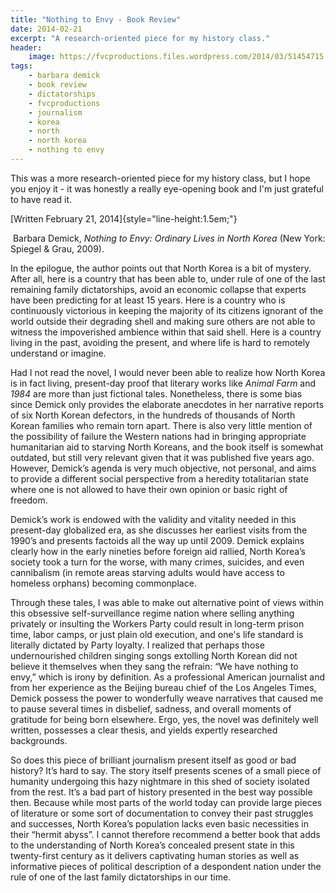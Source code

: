 ```yaml
---
title: "Nothing to Envy - Book Review"
date: 2014-02-21
excerpt: "A research-oriented piece for my history class."
header:
    image: https://fvcproductions.files.wordpress.com/2014/03/51454715.jpg?w=600&h=340&crop=1
tags:
    - barbara demick
    - book review
    - dictatorships
    - fvcproductions
    - journalism
    - korea
    - north
    - north korea
    - nothing to envy
---
```


This was a more research-oriented piece for my history class, but I hope you enjoy it - it was honestly a really eye-opening book and I'm just grateful to have read it.

[Written February 21, 2014]{style="line-height:1.5em;"}

 Barbara Demick, *Nothing to Envy: Ordinary Lives in North Korea* (New
York: Spiegel & Grau, 2009).

In the epilogue, the author points out that North Korea is a bit of
mystery. After all, here is a country that has been able to, under rule
of one of the last remaining family dictatorships, avoid an economic
collapse that experts have been predicting for at least 15 years. Here
is a country who is continuously victorious in keeping the majority of
its citizens ignorant of the world outside their degrading shell and
making sure others are not able to witness the impoverished ambience
within that said shell. Here is a country living in the past, avoiding
the present, and where life is hard to remotely understand or imagine.

Had I not read the novel, I would never been able to realize how North
Korea is in fact living, present-day proof that literary works like
*Animal Farm* and *1984* are more than just fictional tales.
Nonetheless, there is some bias since Demick only provides the elaborate
anecdotes in her narrative reports of six North Korean defectors, in the
hundreds of thousands of North Korean families who remain torn apart.
There is also very little mention of the possibility of failure the
Western nations had in bringing appropriate humanitarian aid to starving
North Koreans, and the book itself is somewhat outdated, but still very
relevant given that it was published five years ago. However, Demick’s
agenda is very much objective, not personal, and aims to provide a
different social perspective from a heredity totalitarian state where
one is not allowed to have their own opinion or basic right of freedom.

Demick’s work is endowed with the validity and vitality needed in this
present-day globalized era, as she discusses her earliest visits from
the 1990’s and presents factoids all the way up until 2009. Demick
explains clearly how in the early nineties before foreign aid rallied,
North Korea’s society took a turn for the worse, with many crimes,
suicides, and even cannibalism (in remote areas starving adults would
have access to homeless orphans) becoming commonplace.

Through these tales, I was able to make out alternative point of views
within this obsessive self-surveillance regime nation where selling
anything privately or insulting the Workers Party could result in
long-term prison time, labor camps, or just plain old execution, and
one's life standard is literally dictated by Party loyalty. I realized
that perhaps those undernourished children singing songs extolling North
Korean did not believe it themselves when they sang the refrain: “We
have nothing to envy,” which is irony by definition. As a professional
American journalist and from her experience as the Beijing bureau chief
of the Los Angeles Times, Demick possess the power to wonderfully weave
narratives that caused me to pause several times in disbelief, sadness,
and overall moments of gratitude for being born elsewhere. Ergo, yes,
the novel was definitely well written, possesses a clear thesis, and
yields expertly researched backgrounds.

So does this piece of brilliant journalism present itself as good or bad
history? It’s hard to say. The story itself presents scenes of a small
piece of humanity undergoing this hazy nightmare in this shed of society
isolated from the rest. It’s a bad part of history presented in the best
way possible then. Because while most parts of the world today can
provide large pieces of literature or some sort of documentation to
convey their past struggles and successes, North Korea’s population
lacks even basic necessities in their “hermit abyss”. I cannot therefore
recommend a better book that adds to the understanding of North Korea’s
concealed present state in this twenty-first century as it delivers
captivating human stories as well as informative pieces of political
description of a despondent nation under the rule of one of the last
family dictatorships in our time.
